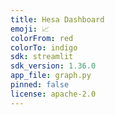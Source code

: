 ```yaml
---
title: Hesa Dashboard
emoji: 📈
colorFrom: red
colorTo: indigo
sdk: streamlit
sdk_version: 1.36.0
app_file: graph.py
pinned: false
license: apache-2.0
---
```

